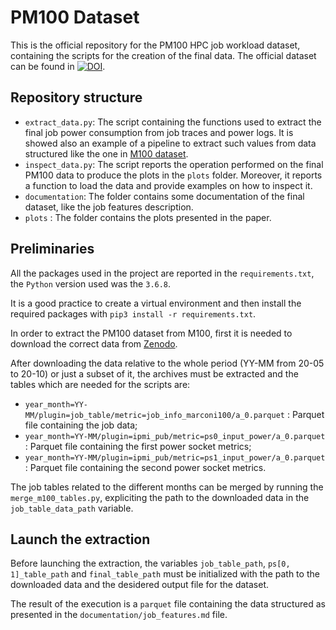 # PM100 Dataset

This is the official repository for the PM100 HPC job workload dataset, containing the scripts for the creation of the final data. The official dataset can be found in [![DOI](https://zenodo.org/badge/DOI/10.5281/zenodo.8129258.svg)](https://doi.org/10.5281/zenodo.8129258).

## Repository structure

- `extract_data.py`: The script containing the functions used to extract the final job power consumption from job traces and power logs. It is showed also an example of a pipeline to extract such values from data structured like the one in [M100 dataset](https://doi.org/10.5281/zenodo.7588814).
- `inspect_data.py`: The script reports the operation performed on the final PM100 data to produce the plots in the `plots` folder. Moreover, it reports a function to load the data and provide examples on how to inspect it.
- `documentation`: The folder contains some documentation of the final dataset, like the job features description.
- `plots` : The folder contains the plots presented in the paper.

## Preliminaries

All the packages used in the project are reported in the `requirements.txt`, the `Python` version used was the `3.6.8`. 

It is a good practice to create a virtual environment and then install the required packages with `pip3 install -r requirements.txt`. 

In order to extract the PM100 dataset from M100, first it is needed to download the correct data from [Zenodo](https://doi.org/10.5281/zenodo.7588814).

After downloading the data relative to the whole period (YY-MM from 20-05 to 20-10) or just a subset of it, the archives must be extracted and the tables which are needed for the scripts are: 

- `year_month=YY-MM/plugin=job_table/metric=job_info_marconi100/a_0.parquet` : Parquet file containing the job data;
- `year_month=YY-MM/plugin=ipmi_pub/metric=ps0_input_power/a_0.parquet` : Parquet file containing the first power socket metrics;
- `year_month=YY-MM/plugin=ipmi_pub/metric=ps1_input_power/a_0.parquet` : Parquet file containing the second power socket metrics.

The job tables related to the different months can be merged by running the `merge_m100_tables.py`, expliciting the path to the downloaded data in the `job_table_data_path` variable.

## Launch the extraction 

Before launching the extraction, the variables `job_table_path`, `ps[0, 1]_table_path` and `final_table_path` must be initialized with the path to the downloaded data and the desidered output file for the dataset.

The result of the execution is a `parquet` file containing the data structured as presented in the `documentation/job_features.md` file.


